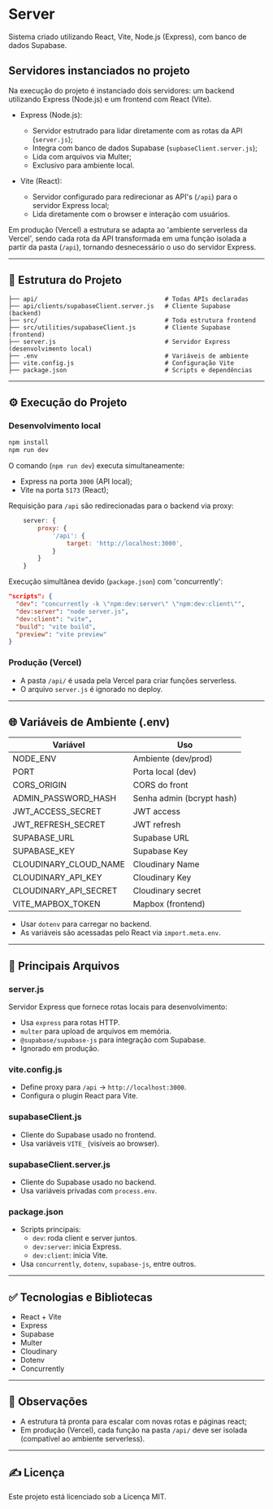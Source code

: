 # Server

Sistema criado utilizando React, Vite, Node.js (Express), com banco de dados Supabase.

## Servidores instanciados no projeto

Na execução do projeto é instanciado dois servidores: um backend utilizando Express (Node.js) e um frontend com React (Vite).

- Express (Node.js):
  - Servidor estrutrado para lidar diretamente com as rotas da API (`server.js`);
  - Integra com banco de dados Supabase (`supbaseClient.server.js`);
  - Lida com arquivos via Multer;
  - Exclusivo para ambiente local.

- Vite (React):
  - Servidor configurado para redirecionar as API's (`/api`) para o servidor Express local;
  - Lida diretamente com o browser e interação com usuários.

Em produção (Vercel) a estrutura se adapta ao 'ambiente serverless da Vercel', sendo cada rota da API transformada em uma função isolada a partir da pasta (`/api`), tornando desnecessário o uso do servidor Express.

---

## 📁 Estrutura do Projeto

```
├── api/                                   # Todas APIs declaradas
├── api/clients/supabaseClient.server.js   # Cliente Supabase (backend)
├── src/                                   # Toda estrutura frontend
├── src/utilities/supabaseClient.js        # Cliente Supabase (frontend)
├── server.js                              # Servidor Express (desenvolvimento local)
├── .env                                   # Variáveis de ambiente
├── vite.config.js                         # Configuração Vite
├── package.json                           # Scripts e dependências
```

---

## ⚙️ Execução do Projeto

### Desenvolvimento local

```bash
npm install
npm run dev
```

O comando (`npm run dev`) executa simultaneamente:
- Express na porta `3000` (API local);
- Vite na porta `5173` (React);

Requisição para `/api` são redirecionadas para o backend via proxy:
```js
    server: {
        proxy: {
            '/api': {
                target: 'http://localhost:3000',
            }
        }
    }
```

Execução simultânea devido (`package.json`) com 'concurrently':
```json
"scripts": {
  "dev": "concurrently -k \"npm:dev:server\" \"npm:dev:client\"",
  "dev:server": "node server.js",
  "dev:client": "vite",
  "build": "vite build",
  "preview": "vite preview"
}
```

### Produção (Vercel)

- A pasta `/api/` é usada pela Vercel para criar funções serverless.
- O arquivo `server.js` é ignorado no deploy.

---

## 🌐 Variáveis de Ambiente (.env)

| Variável              | Uso                       |
| --------------------- | ------------------------- |
| NODE_ENV              | Ambiente (dev/prod)       |
| PORT                  | Porta local (dev)         |
| CORS_ORIGIN           | CORS do front             |
| ADMIN_PASSWORD_HASH   | Senha admin (bcrypt hash) |
| JWT_ACCESS_SECRET     | JWT access                |
| JWT_REFRESH_SECRET    | JWT refresh               |
| SUPABASE_URL          | Supabase URL              |
| SUPABASE_KEY          | Supabase Key              |
| CLOUDINARY_CLOUD_NAME | Cloudinary Name           |
| CLOUDINARY_API_KEY    | Cloudinary Key            |
| CLOUDINARY_API_SECRET | Cloudinary secret         |
| VITE_MAPBOX_TOKEN     | Mapbox (frontend)         |

- Usar `dotenv` para carregar no backend.
- As variáveis são acessadas pelo React via `import.meta.env`.

---

## 🧩 Principais Arquivos

### server.js
Servidor Express que fornece rotas locais para desenvolvimento:
- Usa `express` para rotas HTTP.
- `multer` para upload de arquivos em memória.
- `@supabase/supabase-js` para integração com Supabase.
- Ignorado em produção.

### vite.config.js
- Define proxy para `/api` → `http://localhost:3000`.
- Configura o plugin React para Vite.

### supabaseClient.js
- Cliente do Supabase usado no frontend.
- Usa variáveis `VITE_` (visíveis ao browser).

### supabaseClient.server.js
- Cliente do Supabase usado no backend.
- Usa variáveis privadas com `process.env`.

### package.json
- Scripts principais:
  - `dev`: roda client e server juntos.
  - `dev:server`: inicia Express.
  - `dev:client`: inicia Vite.
- Usa `concurrently`, `dotenv`, `supabase-js`, entre outros.

---

## ✅ Tecnologias e Bibliotecas

- React + Vite
- Express
- Supabase
- Multer
- Cloudinary
- Dotenv
- Concurrently

---

## 📌 Observações

- A estrutura tá pronta para escalar com novas rotas e páginas react;
- Em produção (Vercel), cada função na pasta `/api/` deve ser isolada (compatível ao ambiente serverless).

---

## ✍️ Licença

Este projeto está licenciado sob a Licença MIT.
